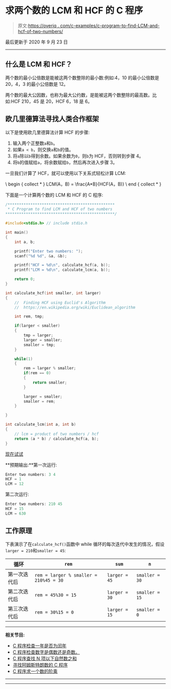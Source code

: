 # 求两个数的 LCM 和 HCF 的 C 程序

> 原文:[https://overiq . com/c-examples/c-program-to-find-LCM-and-hcf-of-two-numbers/](https://overiq.com/c-examples/c-program-to-find-lcm-and-hcf-of-two-numbers/)

最后更新于 2020 年 9 月 23 日

* * *

## 什么是 LCM 和 HCF？

两个数的最小公倍数是能被这两个数整除的最小数:例如:4，10 的最小公倍数是 20，4，3 的最小公倍数是 12。

两个数的最大公因数，也称为最大公约数，是能被这两个数整除的最高数。比如:HCF 210，45 是 20，HCF 6，18 是 6。

## 欧几里德算法寻找人类合作框架

以下是使用欧几里德算法计算 HCF 的步骤:

1.  输入两个正整数`a`和`b`。
2.  如果`a < b`，则交换`a`和`b`的值。
3.  将`a`除以`b`得到余数。如果余数为`0`，则`b`为 HCF，否则转到步骤 4。
4.  将`b`的值赋给`a`，将余数赋给`b`，然后再次进入步骤 3。

一旦我们计算了 HCF，就可以使用以下关系式轻松计算 LCM:

\ begin { collect * }
LCM(A，B) = \frac{A*B}{HCF(A，B)}
\ end { collect * }

下面是一个计算两个数的 LCM 和 HCF 的 C 程序:

```c
/***********************************************
 * C Program to find LCM and HCF of two numbers
************************************************/

#include<stdio.h> // include stdio.h

int main() 
{
    int a, b;

    printf("Enter two numbers: ");
    scanf("%d %d", &a, &b);

    printf("HCF = %d\n", calculate_hcf(a, b));
    printf("LCM = %d\n", calculate_lcm(a, b));

    return 0;
}

int calculate_hcf(int smaller, int larger)
{
    //  Finding HCF using Euclid's Algorithm
    //  https://en.wikipedia.org/wiki/Euclidean_algorithm

    int rem, tmp;

    if(larger < smaller)
    {
        tmp = larger;
        larger = smaller;
        smaller = tmp;
    }

    while(1)
    {
        rem = larger % smaller;
        if(rem == 0)
        {
            return smaller;
        }

        larger = smaller;
        smaller = rem;        
    }

}

int calculate_lcm(int a, int b)
{
    // lcm = product of two numbers / hcf
    return (a * b) / calculate_hcf(a, b);
}

```

[现在试试](https://overiq.com/c-online-compiler/M1B/)

**预期输出:**第一次运行:

```c
Enter two numbers: 3 4
HCF = 1
LCM = 12

```

第二次运行:

```c
Enter two numbers: 210 45
HCF = 15
LCM = 630

```

## **工作原理**

下表演示了在`calculate_hcf()`函数中 while 循环的每次迭代中发生的情况，假设`larger = 210`和`smaller = 45`:

| 循环 | `rem` | `sum` | `n` |
| --- | --- | --- | --- |
| 第一次迭代后 | `rem = larger % smaller = 210%45 = 30` | `larger = 45` | `smaller = 30` |
| 第二次迭代后 | `rem = 45%30 = 15` | `larger = 30` | `smaller = 15` |
| 第三次迭代后 | `rem = 30%15 = 0` | `larger = 15` | `smaller = 0` |

* * *

**相关节目:**

*   [C 程序检查一年是否为闰年](/c-examples/c-program-to-check-whether-a-year-is-a-leap-year/)
*   [C 程序检查数字是偶数还是奇数。](/c-examples/c-program-to-check-whether-the-number-is-even-or-odd/)
*   [C 程序查找 N 项以下自然数之和](/c-examples/c-program-to-find-the-sum-of-natural-numbers-upto-n-terms/)
*   [寻找阿姆斯特朗数的 C 程序](/c-examples/c-program-to-find-armstrong-numbers/)
*   [C 程序求一个数的阶乘](/c-examples/c-program-to-find-the-factorial-of-a-number/)

* * *

* * *